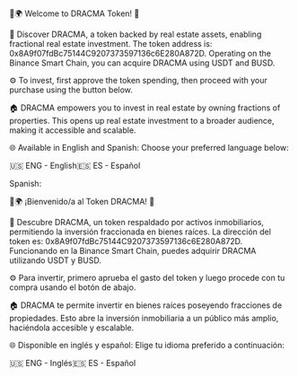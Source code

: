 🌿🌍 Welcome to DRACMA Token! 📱

🚀 Discover DRACMA, a token backed by real estate assets, enabling fractional real estate investment. The token address is: 0x8A9f07fdBc75144C9207373597136c6E280A872D. Operating on the Binance Smart Chain, you can acquire DRACMA using USDT and BUSD.

⚙️ To invest, first approve the token spending, then proceed with your purchase using the button below.

🏠 DRACMA empowers you to invest in real estate by owning fractions of properties. This opens up real estate investment to a broader audience, making it accessible and scalable.

🌐 Available in English and Spanish: Choose your preferred language below:

🇺🇸 ENG - English🇪🇸 ES - Español

Spanish:

🌿🌍 ¡Bienvenido/a al Token DRACMA! 📱

🚀 Descubre DRACMA, un token respaldado por activos inmobiliarios, permitiendo la inversión fraccionada en bienes raíces. La dirección del token es: 0x8A9f07fdBc75144C9207373597136c6E280A872D. Funcionando en la Binance Smart Chain, puedes adquirir DRACMA utilizando USDT y BUSD.

⚙️ Para invertir, primero aprueba el gasto del token y luego procede con tu compra usando el botón de abajo.

🏠 DRACMA te permite invertir en bienes raíces poseyendo fracciones de propiedades. Esto abre la inversión inmobiliaria a un público más amplio, haciéndola accesible y escalable.

🌐 Disponible en inglés y español: Elige tu idioma preferido a continuación:

🇺🇸 ENG - Inglés🇪🇸 ES - Español